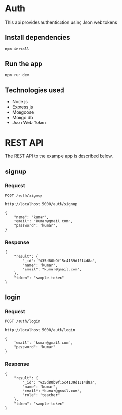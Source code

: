 # Auth

This api provides authentication using Json web tokens

## Install dependencies

```
npm install
```

## Run the app

```
npm run dev
```

## Technologies used
- Node js
- Express js
- Mongoose
- Mongo db
- Json Web Token

# REST API

The REST API to the example app is described below.

## signup

### Request

`POST /auth/signup`

    http://localhost:5000/auth/signup

    {
        "name": "kumar",
        "email": "kumar@gmail.com",
        "password": "kumar",
    }


### Response

    {
        "result": {
            "_id": "635d80b9f15c4139d1014d8a",
            "name": "kumar",
            "email": "kumar@gmail.com",
        },
        "token": "sample-token"
    }

## login

### Request

`POST /auth/login`

    http://localhost:5000/auth/login

    {
        "email": "kumar@gmail.com",
        "password": "kumar"
    }

### Response

    {
        "result": {
            "_id": "635d80b9f15c4139d1014d8a",
            "name": "kumar",
            "email": "kumar@gmail.com",
            "role": "teacher"
        },
        "token": "sample-token"
    }